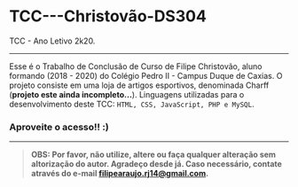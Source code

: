 # TCC---Christovão-DS304
TCC - Ano Letivo 2k20.

***

Esse é o Trabalho de Conclusão de Curso de Filipe Christovão, aluno formando (2018 - 2020) do Colégio Pedro II - Campus Duque de Caxias. O projeto consiste em uma loja de artigos esportivos, denominada Charff (**projeto este ainda incompleto...**). Linguagens utilizadas para o desenvolvimento deste TCC: ``HTML, CSS, JavaScript, PHP e MySQL``.

### **Aproveite o acesso!! :)**

***

> **OBS: Por favor, não utilize, altere ou faça qualquer alteração sem altorização do autor. Agradeço desde já. Caso necessário, contate através do e-mail <filipearaujo.rj14@gmail.com>.**
